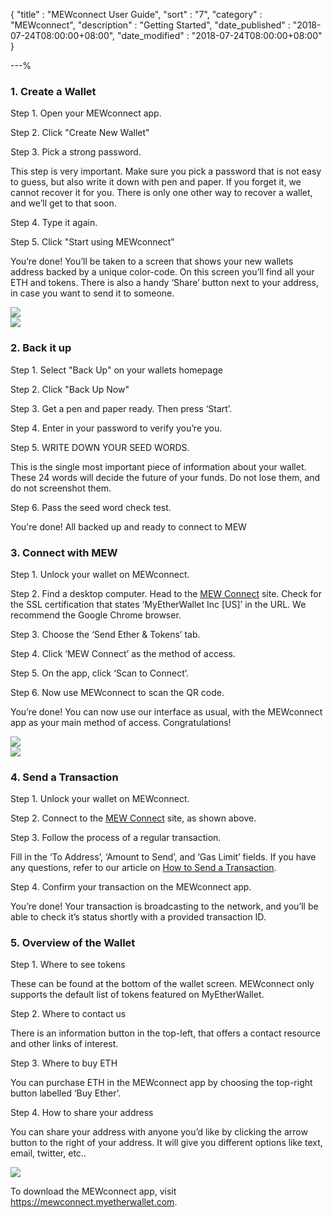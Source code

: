 {
"title" : "MEWconnect User Guide",
"sort" : "7",
"category" : "MEWconnect",
"description" : "Getting Started",
"date_published" : "2018-07-24T08:00:00+08:00",
"date_modified" : "2018-07-24T08:00:00+08:00"
}

---%

<div class="mewconnect-container">
  <div class="right-image">
  	<div>
  		<h3>1. Create a Wallet</h3>
			<p>Step 1. Open your MEWconnect app.</p>
			<p>Step 2. Click "Create New Wallet"</p>
      <p> Step 3. Pick a strong password.</p>
      <p>
      This step is very important. Make sure you pick a password that
      is not easy to guess, but also write it down with pen and paper.
      If you forget it, we cannot recover it for you. There is only one other way to recover a wallet, and we’ll get to that soon.
      </p>
      <p>Step 4. Type it again.</p>
      <p>Step 5. Click "Start using MEWconnect"</p>
      <p>
        You’re done! You’ll be taken to a screen that shows your new wallets address backed by a unique color-code. On this screen you’ll find all your ETH and tokens. There is also a handy ‘Share’ button next to your address, in case you want to send it to someone.
      </p>
  	</div>
  	<div>
      <img src="../images/getting-started/mewconnect-1.jpg"/>
  	</div>
	</div>
  <div class="left-image">
  	<div>
      <img src="../images/getting-started/mewconnect-2.png"/>
  	</div>
    <div>
  		<h3>2. Back it up</h3>
      <p>Step 1. Select "Back Up" on your wallets homepage</p>
      <p>Step 2. Click "Back Up Now"</p>
      <p> Step 3. Get a pen and paper ready. Then press ‘Start’.</p>
      <p>Step 4. Enter in your password to verify you’re you.</p>
      <p>Step 5. WRITE DOWN YOUR SEED WORDS. </p>
      <p>
      This is the single most important piece of information about your wallet. These 24 words will decide the future of your funds. Do not lose them, and do not screenshot them.
      </p>
      <p>Step 6. Pass the seed word check test.</p>
      <p>
        You're done! All backed up and ready to connect to MEW
      </p>
  	</div>
	</div>
  <div class="right-image">
  	<div>
  		<h3>3. Connect with MEW</h3>
      <p>Step 1. Unlock your wallet on MEWconnect.</p>
      <p>
      Step 2. Find a desktop computer. Head to the <a href="https://mewconnect.myetherwallet.com/#/" target="blank">MEW Connect</a> site.
      Check for the SSL certification that states ‘MyEtherWallet Inc [US]’ in the URL. We recommend the Google Chrome browser.
      </p>
      <p>Step 3. Choose the ‘Send Ether & Tokens’ tab. </p>
      <p>Step 4. Click ‘MEW Connect’ as the method of access.</p>
      <p>Step 5. On the app, click ‘Scan to Connect’.</p>
      <p>Step 6. Now use MEWconnect to scan the QR code.</p>
      <p>
        You’re done! You can now use our interface as usual, with the MEWconnect app as your main method of access. Congratulations!
      </p>
  	</div>
  	<div>
      <img src="../images/getting-started/mewconnect-3.jpg"/>
  	</div>
	</div>
  <div class="left-image">
  	<div>
      <img src="../images/getting-started/mewconnect-4.jpg"/>
  	</div>
    <div>
  		<h3>4. Send a Transaction</h3>
      <p>Step 1. Unlock your wallet on MEWconnect.</p>
      <p>Step 2. Connect to the <a href="https://mewconnect.myetherwallet.com/#/" target="blank">MEW Connect</a> site, as shown above.</p>
      <p> Step 3. Follow the process of a regular transaction.</p>
      <p>
      Fill in the ‘To Address’, ‘Amount to Send’, and ‘Gas Limit’ fields. If you have any questions, refer to our article on <a href="https://kb.myetherwallet.com/send/how-to-send-transaction.html" target="blank"> How to Send a Transaction</a>.
      </p>
      <p>Step 4. Confirm your transaction on the MEWconnect app.</p>
      <p>
        You’re done! Your transaction is broadcasting to the network, and you’ll be able to check it’s status shortly with a provided transaction ID.
      </p>
  	</div>
	</div>
  <div class="right-image">
  	<div>
  		<h3>5. Overview of the Wallet</h3>
      <p>Step 1. Where to see tokens</p>
      <p>These can be found at the bottom of the wallet screen. MEWconnect only supports the default list of tokens featured on MyEtherWallet.</p>
      <p> Step 2. Where to contact us</p>
      <p>There is an information button in the top-left, that offers a contact resource and other links of interest.</p>
      <p> Step 3. Where to buy ETH</p>
      <p>
      You can purchase ETH in the MEWconnect app by choosing the top-right button labelled ‘Buy Ether’.
      </p>
      <p>Step 4. How to share your address</p>
      <p>
      You can share your address with anyone you’d like by clicking the arrow button to the right of your address. It will give you different options like text, email, twitter, etc..
      </p>
  	</div>
  	<div>
      <img src="../images/getting-started/mewconnect-5.jpg"/>
  	</div>
	</div>
  <p>
    To download the MEWconnect app, visit <a href="https://mewconnect.myetherwallet.com" target="blank">https://mewconnect.myetherwallet.com</a>.
  </p>
</div>
